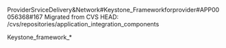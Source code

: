 ProviderSrviceDelivery&Network#Keystone_Frameworkforprovider#APP00056368#167 Migrated from CVS HEAD: /cvs/repositories/application_integration_components

Keystone_framework_*
